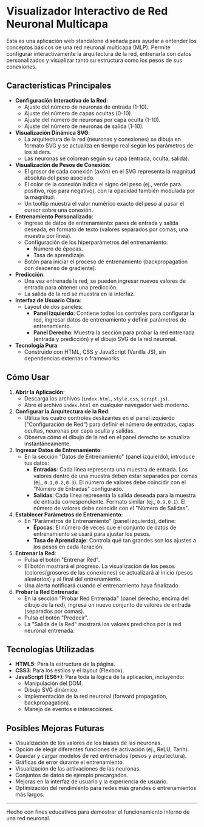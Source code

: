 # Visualizador Interactivo de Red Neuronal Multicapa

Esta es una aplicación web standalone diseñada para ayudar a entender los conceptos básicos de una red neuronal multicapa (MLP). Permite configurar interactivamente la arquitectura de la red, entrenarla con datos personalizados y visualizar tanto su estructura como los pesos de sus conexiones.

## Características Principales

*   **Configuración Interactiva de la Red**:
    *   Ajuste del número de neuronas de entrada (1-10).
    *   Ajuste del número de capas ocultas (0-10).
    *   Ajuste del número de neuronas por capa oculta (1-10).
    *   Ajuste del número de neuronas de salida (1-10).
*   **Visualización Dinámica SVG**:
    *   La arquitectura de la red (neuronas y conexiones) se dibuja en formato SVG y se actualiza en tiempo real según los parámetros de los sliders.
    *   Las neuronas se colorean según su capa (entrada, oculta, salida).
*   **Visualización de Pesos de Conexión**:
    *   El grosor de cada conexión (axón) en el SVG representa la magnitud absoluta del peso asociado.
    *   El color de la conexión indica el signo del peso (ej., verde para positivo, rojo para negativo), con la opacidad también modulada por la magnitud.
    *   Un tooltip muestra el valor numérico exacto del peso al pasar el cursor sobre una conexión.
*   **Entrenamiento Personalizado**:
    *   Ingreso de datos de entrenamiento: pares de entrada y salida deseada, en formato de texto (valores separados por comas, una muestra por línea).
    *   Configuración de los hiperparámetros del entrenamiento:
        *   Número de épocas.
        *   Tasa de aprendizaje.
    *   Botón para iniciar el proceso de entrenamiento (backpropagation con descenso de gradiente).
*   **Predicción**:
    *   Una vez entrenada la red, se pueden ingresar nuevos valores de entrada para obtener una predicción.
    *   La salida de la red se muestra en la interfaz.
*   **Interfaz de Usuario Clara**:
    *   Layout de dos paneles:
        *   **Panel Izquierdo**: Contiene todos los controles para configurar la red, ingresar datos de entrenamiento y definir parámetros de entrenamiento.
        *   **Panel Derecho**: Muestra la sección para probar la red entrenada (entrada y predicción) y el dibujo SVG de la red neuronal.
*   **Tecnología Pura**:
    *   Construido con HTML, CSS y JavaScript (Vanilla JS), sin dependencias externas o frameworks.

## Cómo Usar

1.  **Abrir la Aplicación**:
    *   Descarga los archivos (`index.html`, `style.css`, `script.js`).
    *   Abre el archivo `index.html` en cualquier navegador web moderno.
2.  **Configurar la Arquitectura de la Red**:
    *   Utiliza los cuatro controles deslizantes en el panel izquierdo ("Configuración de Red") para definir el número de entradas, capas ocultas, neuronas por capa oculta y salidas.
    *   Observa cómo el dibujo de la red en el panel derecho se actualiza instantáneamente.
3.  **Ingresar Datos de Entrenamiento**:
    *   En la sección "Datos de Entrenamiento" (panel izquierdo), introduce tus datos:
        *   **Entradas**: Cada línea representa una muestra de entrada. Los valores dentro de una muestra deben estar separados por comas (ej., `0.1,0.2,0.3`). El número de valores debe coincidir con el "Número de Entradas" configurado.
        *   **Salidas**: Cada línea representa la salida deseada para la muestra de entrada correspondiente. Formato similar (ej., `0.9,0.1`). El número de valores debe coincidir con el "Número de Salidas".
4.  **Establecer Parámetros de Entrenamiento**:
    *   En "Parámetros de Entrenamiento" (panel izquierdo), define:
        *   **Épocas**: El número de veces que el conjunto de datos de entrenamiento se usará para ajustar los pesos.
        *   **Tasa de Aprendizaje**: Controla qué tan grandes son los ajustes a los pesos en cada iteración.
5.  **Entrenar la Red**:
    *   Pulsa el botón "Entrenar Red".
    *   El botón mostrará el progreso. La visualización de los pesos (colores/grosores de las conexiones) se actualizará al inicio (pesos aleatorios) y al final del entrenamiento.
    *   Una alerta notificará cuando el entrenamiento haya finalizado.
6.  **Probar la Red Entrenada**:
    *   En la sección "Probar Red Entrenada" (panel derecho, encima del dibujo de la red), ingresa un nuevo conjunto de valores de entrada (separados por comas).
    *   Pulsa el botón "Predecir".
    *   La "Salida de la Red" mostrará los valores predichos por la red neuronal entrenada.

## Tecnologías Utilizadas

*   **HTML5**: Para la estructura de la página.
*   **CSS3**: Para los estilos y el layout (Flexbox).
*   **JavaScript (ES6+)**: Para toda la lógica de la aplicación, incluyendo:
    *   Manipulación del DOM.
    *   Dibujo SVG dinámico.
    *   Implementación de la red neuronal (forward propagation, backpropagation).
    *   Manejo de eventos e interacciones.

## Posibles Mejoras Futuras

*   Visualización de los valores de los biases de las neuronas.
*   Opción de elegir diferentes funciones de activación (ej., ReLU, Tanh).
*   Guardar y cargar modelos de red entrenados (pesos y arquitectura).
*   Gráficas de error durante el entrenamiento.
*   Visualización de las activaciones de las neuronas.
*   Conjuntos de datos de ejemplo precargados.
*   Mejoras en la interfaz de usuario y la experiencia de usuario.
*   Optimización del rendimiento para redes más grandes o entrenamientos más largos.

---

Hecho con fines educativos para demostrar el funcionamiento interno de una red neuronal.
